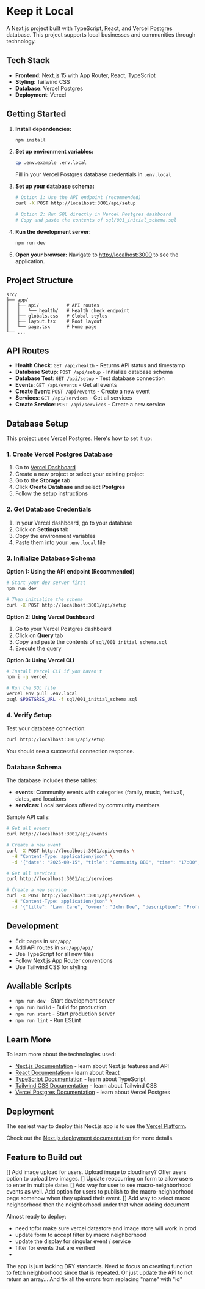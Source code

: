 # Keep it Local

A Next.js project built with TypeScript, React, and Vercel Postgres database. This project supports local businesses and communities through technology.

## Tech Stack

- **Frontend**: Next.js 15 with App Router, React, TypeScript
- **Styling**: Tailwind CSS
- **Database**: Vercel Postgres
- **Deployment**: Vercel

## Getting Started

1. **Install dependencies:**
   ```bash
   npm install
   ```

2. **Set up environment variables:**
   ```bash
   cp .env.example .env.local
   ```
   Fill in your Vercel Postgres database credentials in `.env.local`

3. **Set up your database schema:**
   ```bash
   # Option 1: Use the API endpoint (recommended)
   curl -X POST http://localhost:3001/api/setup
   
   # Option 2: Run SQL directly in Vercel Postgres dashboard
   # Copy and paste the contents of sql/001_initial_schema.sql
   ```

4. **Run the development server:**
   ```bash
   npm run dev
   ```

5. **Open your browser:**
   Navigate to [http://localhost:3000](http://localhost:3000) to see the application.

## Project Structure

```
src/
├── app/
│   ├── api/          # API routes
│   │   └── health/   # Health check endpoint
│   ├── globals.css   # Global styles
│   ├── layout.tsx    # Root layout
│   └── page.tsx      # Home page
└── ...
```

## API Routes

- **Health Check**: `GET /api/health` - Returns API status and timestamp
- **Database Setup**: `POST /api/setup` - Initialize database schema
- **Database Test**: `GET /api/setup` - Test database connection
- **Events**: `GET /api/events` - Get all events
- **Create Event**: `POST /api/events` - Create a new event
- **Services**: `GET /api/services` - Get all services
- **Create Service**: `POST /api/services` - Create a new service

## Database Setup

This project uses Vercel Postgres. Here's how to set it up:

### 1. Create Vercel Postgres Database

1. Go to [Vercel Dashboard](https://vercel.com/dashboard)
2. Create a new project or select your existing project
3. Go to the **Storage** tab
4. Click **Create Database** and select **Postgres**
5. Follow the setup instructions

### 2. Get Database Credentials

1. In your Vercel dashboard, go to your database
2. Click on **Settings** tab
3. Copy the environment variables
4. Paste them into your `.env.local` file

### 3. Initialize Database Schema

**Option 1: Using the API endpoint (Recommended)**
```bash
# Start your dev server first
npm run dev

# Then initialize the schema
curl -X POST http://localhost:3001/api/setup
```

**Option 2: Using Vercel Dashboard**
1. Go to your Vercel Postgres dashboard
2. Click on **Query** tab
3. Copy and paste the contents of `sql/001_initial_schema.sql`
4. Execute the query

**Option 3: Using Vercel CLI**
```bash
# Install Vercel CLI if you haven't
npm i -g vercel

# Run the SQL file
vercel env pull .env.local
psql $POSTGRES_URL -f sql/001_initial_schema.sql
```

### 4. Verify Setup

Test your database connection:
```bash
curl http://localhost:3001/api/setup
```

You should see a successful connection response.

### Database Schema

The database includes these tables:
- **events**: Community events with categories (family, music, festival), dates, and locations
- **services**: Local services offered by community members

Sample API calls:
```bash
# Get all events
curl http://localhost:3001/api/events

# Create a new event
curl -X POST http://localhost:3001/api/events \
  -H "Content-Type: application/json" \
  -d '{"date": "2025-09-15", "title": "Community BBQ", "time": "17:00", "location": "City Park", "categories": ["family"]}'

# Get all services
curl http://localhost:3001/api/services

# Create a new service
curl -X POST http://localhost:3001/api/services \
  -H "Content-Type: application/json" \
  -d '{"title": "Lawn Care", "owner": "John Doe", "description": "Professional lawn mowing and landscaping"}'
```

## Development

- Edit pages in `src/app/`
- Add API routes in `src/app/api/`
- Use TypeScript for all new files
- Follow Next.js App Router conventions
- Use Tailwind CSS for styling

## Available Scripts

- `npm run dev` - Start development server
- `npm run build` - Build for production  
- `npm run start` - Start production server
- `npm run lint` - Run ESLint

## Learn More

To learn more about the technologies used:

- [Next.js Documentation](https://nextjs.org/docs) - learn about Next.js features and API
- [React Documentation](https://react.dev) - learn about React
- [TypeScript Documentation](https://www.typescriptlang.org/docs) - learn about TypeScript
- [Tailwind CSS Documentation](https://tailwindcss.com/docs) - learn about Tailwind CSS
- [Vercel Postgres Documentation](https://vercel.com/docs/storage/vercel-postgres) - learn about Vercel Postgres

## Deployment

The easiest way to deploy this Next.js app is to use the [Vercel Platform](https://vercel.com/new?utm_medium=default-template&filter=next.js&utm_source=create-next-app&utm_campaign=create-next-app-readme).

Check out the [Next.js deployment documentation](https://nextjs.org/docs/app/building-your-application/deploying) for more details.


## Feature to Build out
[] Add image upload for users. Upload image to cloudinary? Offer users option to upload two images.
[] Update reoccurring on form to allow users to enter in multiple dates
[] Add way for user to see macro-neighborhood events as well. Add option for users to publish to the macro-neighborhood page somehow when they upload their event.
[] Add way to select macro neighborhood then the neighborhood under that when adding document


Almost ready to deploy:
- need tofor make sure vercel datastore and image store will work in prod
- update form to accept filter by macro neighborhood
- update the display for singular event / service
- filter for events that are verified
- 
The app is just lacking DRY standards. 
Need to focus on creating function to fetch neighborhood since that is repeated. Or just update the API to not return an array...
And fix all the errors from replacing "name" with "id"